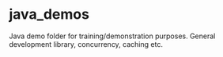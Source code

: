 # java_demos
Java demo folder for training/demonstration purposes. General development library, concurrency, caching etc.
